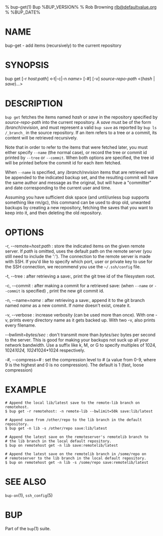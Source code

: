 % bup-get(1) Bup %BUP_VERSION%
% Rob Browning <rlb@defaultvalue.org>
% %BUP_DATE%

# NAME

bup-get - add items (recursively) to the current repository

# SYNOPSIS

bup get [-r *host*:*path*] \<-t|-c|-n *name*\> [-#] [-v]
*source-repo-path* \<(*hash* | *save*)...\>

# DESCRIPTION

`bup get` fetches the items named *hash* or *save* in the repository
specified by *source-repo-path* into the current repository.  A *save*
must be of the form /_branch_/_revision_, and must represent a valid
`bup save` as reported by `bup ls /_branch_` in the source repository.
If an item refers to a tree or a commit, its content will be retrieved
recursively.

Note that in order to refer to the items that were fetched later, you
must either specify `--name` (the normal case), or record the tree or
commit id printed by `--tree` or `--commit`.  When both options are
specified, the tree id will be printed before the commit id for each
item fetched.

When `--name` is specified, any /_branch_/_revision_ items that are
retrieved will be appended to the indicated backup set, and the
resulting commit will have the same author and message as the
original, but will have a "committer" and date corresponding to the
current user and time.

Assuming you have sufficient disk space (and until/unless bup supports
something like rm/gc), this command can be used to drop old, unwanted
backups by creating a new repository, fetching the saves that you want
to keep into it, and then deleting the old repository.

# OPTIONS

-r, \--remote=*host*:*path*
:   store the indicated items on the given remote server.  If *path*
    is omitted, uses the default path on the remote server (you still
    need to include the ':').  The connection to the remote server is
    made with SSH.  If you'd like to specify which port, user or
    private key to use for the SSH connection, we recommend you use
    the `~/.ssh/config` file.

-t, \--tree
:   after retrieving a save:, print the git tree id of the filesystem
    root.
    
-c, \--commit
:   after making a commit for a retrieved save: (when `--name` or
    `--commit` is specified) , print the new git commit id.

-n, \--name=*name*
:   after retrieving a save:, append it to the git branch named *name*
    as a new commit.  If *name* doesn't exist, create it.

-v, \--verbose
:   increase verbosity (can be used more than once).  With
    one -v, prints every directory name as it gets backed up.  With
    two -v, also prints every filename.

\--bwlimit=*bytes/sec*
:   don't transmit more than *bytes/sec* bytes per second
    to the server.  This is good for making your backups
    not suck up all your network bandwidth.  Use a suffix
    like k, M, or G to specify multiples of 1024,
    1024*1024, 1024*1024*1024 respectively.
    
-*#*, \--compress=*#*
:   set the compression level to # (a value from 0-9, where
    9 is the highest and 0 is no compression).  The default
    is 1 (fast, loose compression)

# EXAMPLE

    # Append the local lib/latest save to the remote-lib branch on remotehost.
    $ bup get -r remotehost: -n remote-lib --bwlimit=50k save:lib/latest

    # Append save from /other/repo to the lib branch in the default repository.
    $ bup get -n lib -s /other/repo save:lib/latest

    # Append the latest save on the remoteserver's remotelib branch to
    # the lib branch in the local default repository.
    $ bup on remotehost get -n lib save:remotelib/latest

    # Append the latest save on the remotelib branch in /some/repo on
    # remoteserver to the lib branch in the local default repository.
    $ bup on remotehost get -n lib -s /some/repo save:remotelib/latest

# SEE ALSO

`bup-on`(1), `ssh_config`(5)

# BUP

Part of the `bup`(1) suite.
